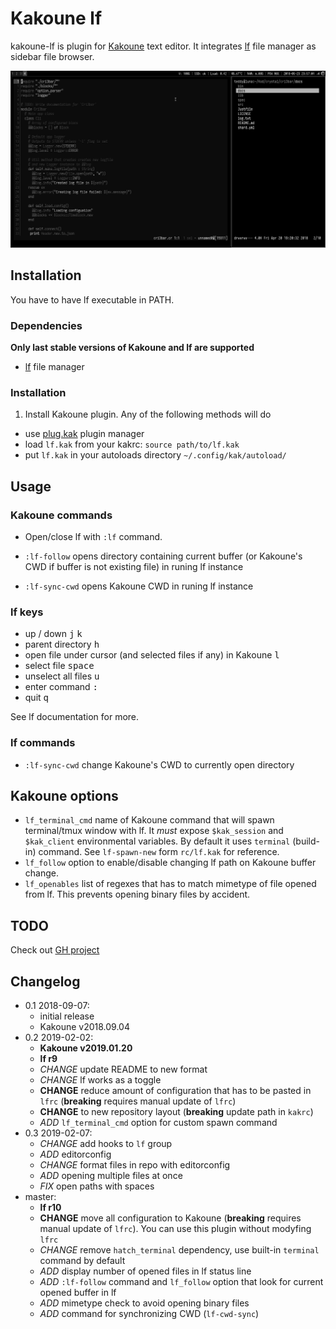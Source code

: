 # Kakoune lf

kakoune-lf is plugin for [Kakoune] text editor. It integrates [lf] file manager
as sidebar file browser.

![screenshot](screen.png)

## Installation

You have to have lf executable in PATH.

### Dependencies

**Only last stable versions of Kakoune and lf are supported**

- [lf][lf] file manager

### Installation

1. Install Kakoune plugin. Any of the following methods will do

- use [plug.kak] plugin manager
- load `lf.kak` from your kakrc: `source path/to/lf.kak`
- put `lf.kak` in your autoloads directory `~/.config/kak/autoload/`

## Usage

### Kakoune commands

- Open/close lf with `:lf` command.

- `:lf-follow` opens directory containing current buffer (or Kakoune's CWD if
buffer is not existing file) in runing lf instance

- `:lf-sync-cwd` opens Kakoune CWD in runing lf instance

### lf keys

- up / down <kbd>j</kbd> <kbd>k</kbd>
- parent directory <kbd>h</kbd>
- open file under cursor (and selected files if any) in Kakoune <kbd>l</kbd>
- select file <kbd>space</kbd>
- unselect all files <kbd>u</kbd>
- enter command <kbd>:</kbd>
- quit <kbd>q</kbd>

See lf documentation for more.

### lf commands

- `:lf-sync-cwd` change Kakoune's CWD to currently open directory

## Kakoune options

- `lf_terminal_cmd` name of Kakoune command that will spawn terminal/tmux
  window with lf. It *must* expose `$kak_session` and `$kak_client` environmental
  variables. By default it uses `terminal` (build-in) command. See `lf-spawn-new`
  form `rc/lf.kak` for reference.
- `lf_follow` option to enable/disable changing lf path on Kakoune buffer change.
- `lf_openables` list of regexes that has to match mimetype of file opened from lf.
  This prevents opening binary files by accident.

## TODO

Check out [GH project](https://github.com/TeddyDD/kakoune-lf/projects/)

## Changelog

- 0.1 2018-09-07:
    - initial release
    - Kakoune v2018.09.04
- 0.2 2019-02-02:
    - **Kakoune v2019.01.20**
    - **lf r9**
    - _CHANGE_ update README to new format
    - _CHANGE_ lf works as a toggle
    - __CHANGE__ reduce amount of configuration that has to be pasted in
    `lfrc` (**breaking** requires manual update of `lfrc`)
    - __CHANGE__ to new repository layout (**breaking** update path in
    `kakrc`)
    - _ADD_ `lf_terminal_cmd` option for custom spawn command
- 0.3 2019-02-07:
    - _CHANGE_ add hooks to `lf` group
    - _ADD_ editorconfig
    - _CHANGE_ format files in repo with editorconfig
    - _ADD_ opening multiple files at once
    - _FIX_ open paths with spaces
- master:
    - **lf r10**
    - __CHANGE__ move all configuration to Kakoune (**breaking** requires
      manual update of `lfrc`). You can use this plugin without modyfing `lfrc`
    - _CHANGE_ remove `hatch_terminal` dependency, use built-in `terminal` command by default
    - _ADD_ display number of opened files in lf status line
    - _ADD_ `:lf-follow` command and `lf_follow` option that look for
      current opened buffer in lf
    - _ADD_ mimetype check to avoid opening binary files
    - _ADD_ command for synchronizing CWD (`lf-cwd-sync`)

[lf]: https://github.com/gokcehan/lf
[Kakoune]: http://kakoune.org/
[Kakoune-extra]: https://github.com/lenormf/kakoune-extra
[plug.kak]: https://github.com/andreyorst/plug.kak

